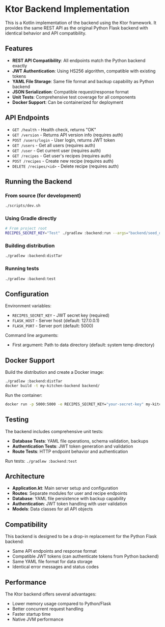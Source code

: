 # Ktor Backend Implementation

This is a Kotlin implementation of the backend using the Ktor framework. It provides the same REST API as the original Python Flask backend with identical behavior and API compatibility.

## Features

- **REST API Compatibility**: All endpoints match the Python backend exactly
- **JWT Authentication**: Using HS256 algorithm, compatible with existing tokens
- **YAML File Storage**: Same file format and backup capability as Python backend
- **JSON Serialization**: Compatible request/response format
- **Unit Tests**: Comprehensive test coverage for all components
- **Docker Support**: Can be containerized for deployment

## API Endpoints

- `GET /health` - Health check, returns "OK"
- `GET /version` - Returns API version info (requires auth)
- `POST /users/login` - User login, returns JWT token
- `GET /users` - Get all users (requires auth)
- `GET /user` - Get current user (requires auth)
- `GET /recipes` - Get user's recipes (requires auth)
- `POST /recipes` - Create new recipe (requires auth)
- `DELETE /recipes/<id>` - Delete recipe (requires auth)

## Running the Backend

### From source (for development)
```bash
./scripts/dev.sh
```

### Using Gradle directly
```bash
# From project root
RECIPES_SECRET_KEY="Test" ./gradlew :backend:run --args="backend/seed_data"
```

### Building distribution
```bash
./gradlew :backend:distTar
```

### Running tests
```bash
./gradlew :backend:test
```

## Configuration

Environment variables:
- `RECIPES_SECRET_KEY` - JWT secret key (required)
- `FLASK_HOST` - Server host (default: 127.0.0.1)
- `FLASK_PORT` - Server port (default: 5000)

Command line arguments:
- First argument: Path to data directory (default: system temp directory)

## Docker Support

Build the distribution and create a Docker image:

```bash
./gradlew :backend:distTar
docker build -t my-kitchen-backend backend/
```

Run the container:
```bash
docker run -p 5000:5000 -e RECIPES_SECRET_KEY="your-secret-key" my-kitchen-backend
```

## Testing

The backend includes comprehensive unit tests:

- **Database Tests**: YAML file operations, schema validation, backups
- **Authentication Tests**: JWT token generation and validation
- **Route Tests**: HTTP endpoint behavior and authentication

Run tests: `./gradlew :backend:test`

## Architecture

- **Application.kt**: Main server setup and configuration
- **Routes**: Separate modules for user and recipe endpoints
- **Database**: YAML file persistence with backup capability
- **Authentication**: JWT token handling with user validation
- **Models**: Data classes for all API objects

## Compatibility

This backend is designed to be a drop-in replacement for the Python Flask backend:

- Same API endpoints and response format
- Compatible JWT tokens (can authenticate tokens from Python backend)
- Same YAML file format for data storage
- Identical error messages and status codes

## Performance

The Ktor backend offers several advantages:
- Lower memory usage compared to Python/Flask
- Better concurrent request handling
- Faster startup time
- Native JVM performance

